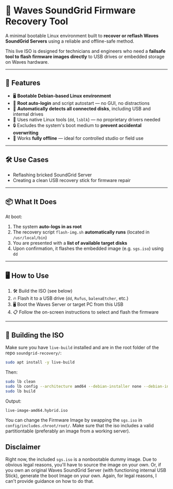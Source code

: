 # 🔧 Waves SoundGrid Firmware Recovery Tool

A minimal bootable Linux environment built to **recover or reflash Waves SoundGrid Servers** using a reliable and offline-safe method.

This live ISO is designed for technicians and engineers who need a **failsafe tool to flash firmware images directly** to USB drives or embedded storage on Waves hardware.

---

## 🚀 Features

- 🖥️ **Bootable Debian-based Linux environment**
- 🔐 **Root auto-login** and script autostart — no GUI, no distractions
- 🧠 **Automatically detects all connected disks**, including USB and internal drives
- 🧰 Uses native Linux tools (`dd`, `lsblk`) — no proprietary drivers needed
- 🔒 Excludes the system's boot medium to **prevent accidental overwriting**
- 📴 Works **fully offline** — ideal for controlled studio or field use

---

## 🛠️ Use Cases

- Reflashing bricked SoundGrid Server
- Creating a clean USB recovery stick for firmware repair

---

## 📦 What It Does

At boot:
1. The system **auto-logs in as root**
2. The recovery script `flash-img.sh` **automatically runs** (located in `/usr/local/bin`)
3. You are presented with a **list of available target disks**
4. Upon confirmation, it flashes the embedded image (e.g. `sgs.iso`) using `dd`

---

## 🖥️ How to Use

1. 🛠️ Build the ISO (see below)
2. 🔥 Flash it to a USB drive (`dd`, `Rufus`, `balenaEtcher`, etc.)
3. 🖥️ Boot the Waves Server or target PC from this USB
4. 📋 Follow the on-screen instructions to select and flash the firmware

---

## 🧱 Building the ISO

Make sure you have `live-build` installed and are in the root folder of the repo `soundgrid-recovery/`:

```bash
sudo apt install -y live-build
```

Then:

```bash
sudo lb clean
sudo lb config --architecture amd64 --debian-installer none --debian-installer-gui false
sudo lb build
```

Output: 

`live-image-amd64.hybrid.iso`

You can change the Firmware Image by swapping the `sgs.iso` in `config/includes.chroot/root/`.
Make sure that the iso includes a valid partitiontable (preferably an image from a working server).

## Disclaimer

Right now, the included `sgs.iso` is a nonbootable dummy image. 
Due to obvious legal reasons, you'll have to source the image on your own. 
Or, if you own an original Waves SoundGrid Server (with functioning internal USB Stick), generate the boot Image on your own. 
Again, for legal reasons, I can't provide guidance on how to do that.
